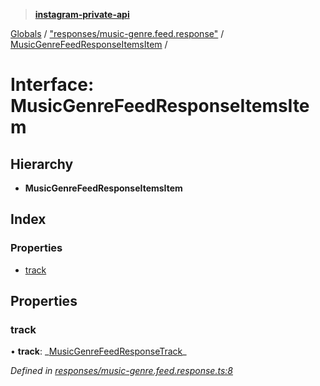 > **[instagram-private-api](../README.md)**

[Globals](../README.md) / ["responses/music-genre.feed.response"](../modules/_responses_music_genre_feed_response_.md) / [MusicGenreFeedResponseItemsItem](_responses_music_genre_feed_response_.musicgenrefeedresponseitemsitem.md) /

# Interface: MusicGenreFeedResponseItemsItem

## Hierarchy

- **MusicGenreFeedResponseItemsItem**

## Index

### Properties

- [track](_responses_music_genre_feed_response_.musicgenrefeedresponseitemsitem.md#track)

## Properties

### track

• **track**: _[MusicGenreFeedResponseTrack](\_responses_music_genre_feed_response_.musicgenrefeedresponsetrack.md)\_

_Defined in [responses/music-genre.feed.response.ts:8](https://github.com/realinstadude/instagram-private-api/blob/4ae8fec/src/responses/music-genre.feed.response.ts#L8)_
